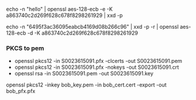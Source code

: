 echo -n "hello" | openssl aes-128-ecb  -e -K a863740c2d269f628c678f8298261929 | xxd -p

echo -n "6495f3ac36095eabcb4169d08b266c96" | xxd -p -r | openssl aes-128-ecb -d -K a863740c2d269f628c678f8298261929

### PKCS to pem
- openssl pkcs12 -in S0023615091.pfx -clcerts -out S0023615091.pem
- openssl pkcs12 -in S0023615091.pfx -nokeys -out S0023615091.crt
- openssl rsa -in S0023615091.pem -out S0023615091.key


openssl pkcs12 -inkey bob_key.pem -in bob_cert.cert -export -out bob_pfx.pfx


